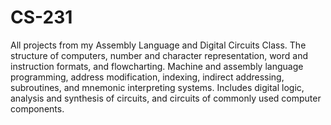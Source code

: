# CS-231
All projects from my Assembly Language and Digital Circuits Class. The structure of computers, number and character representation, word and instruction formats, and flowcharting. Machine and assembly language programming, address modification, indexing, indirect addressing, subroutines, and mnemonic interpreting systems. Includes digital logic, analysis and synthesis of circuits, and circuits of commonly used computer components.
